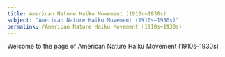 ```yaml
---
title: American Nature Haiku Movement (1910s–1930s)
subject: "American Nature Haiku Movement (1910s–1930s)"
permalink: /American Nature Haiku Movement (1910s–1930s)
---
```


Welcome to the page of American Nature Haiku Movement (1910s–1930s)
